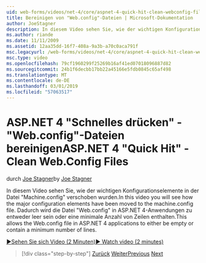 ```yaml
---
uid: web-forms/videos/net-4/core/aspnet-4-quick-hit-clean-webconfig-files
title: Bereinigen von "Web.config"-Dateien | Microsoft-Dokumentation
author: JoeStagner
description: In diesem Video sehen Sie, wie der wichtigen Konfigurationselemente in der Datei "Machine.config" verschoben wurden. Dadurch wird die Datei "Web.config" in ASP.NET 4-Anwendung...
ms.author: riande
ms.date: 11/11/2009
ms.assetid: 12aa35dd-16f7-408a-9a3b-a70c0aca791f
msc.legacyurl: /web-forms/videos/net-4/core/aspnet-4-quick-hit-clean-webconfig-files
msc.type: video
ms.openlocfilehash: 79cf1960299f25269b16af41ed07018096887d82
ms.sourcegitcommit: 24b1f6decbb17bb22a45166e5fdb0845c65af498
ms.translationtype: MT
ms.contentlocale: de-DE
ms.lasthandoff: 03/01/2019
ms.locfileid: "57063517"
---
```

<a name="aspnet-4-quick-hit---clean-webconfig-files"></a><span data-ttu-id="ddde4-104">ASP.NET 4 "Schnelles drücken" - "Web.config"-Dateien bereinigen</span><span class="sxs-lookup"><span data-stu-id="ddde4-104">ASP.NET 4 "Quick Hit" - Clean Web.Config Files</span></span>
====================
<span data-ttu-id="ddde4-105">durch [Joe Stagner](https://github.com/JoeStagner)</span><span class="sxs-lookup"><span data-stu-id="ddde4-105">by [Joe Stagner](https://github.com/JoeStagner)</span></span>

<span data-ttu-id="ddde4-106">In diesem Video sehen Sie, wie der wichtigen Konfigurationselemente in der Datei "Machine.config" verschoben wurden.</span><span class="sxs-lookup"><span data-stu-id="ddde4-106">In this video you will see how the major configuration elements have been moved to the machine.config file.</span></span> <span data-ttu-id="ddde4-107">Dadurch wird die Datei "Web.config" in ASP.NET 4-Anwendungen zu entweder leer sein oder eine minimale Anzahl von Zeilen enthalten.</span><span class="sxs-lookup"><span data-stu-id="ddde4-107">This allows the Web.config file in ASP.NET 4 applications to either be empty or contain a minimum number of lines.</span></span>

[<span data-ttu-id="ddde4-108">&#9654;Sehen Sie sich Video (2 Minuten)</span><span class="sxs-lookup"><span data-stu-id="ddde4-108">&#9654; Watch video (2 minutes)</span></span>](https://channel9.msdn.com/Blogs/ASP-NET-Site-Videos/aspnet-4-quick-hit-clean-webconfig-files)

> [!div class="step-by-step"]
> <span data-ttu-id="ddde4-109">[Zurück](aspnet-4-quick-hit-auto-start.md)
> [Weiter](aspnet-4-quick-hit-predictable-client-ids.md)</span><span class="sxs-lookup"><span data-stu-id="ddde4-109">[Previous](aspnet-4-quick-hit-auto-start.md)
[Next](aspnet-4-quick-hit-predictable-client-ids.md)</span></span>
